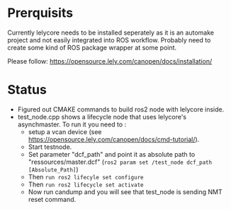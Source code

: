# Prerquisits

Currently lelycore needs to be installed seperately as it is an automake project and not easily integrated into ROS workflow.
Probably need to create some kind of ROS package wrapper at some point.

Please follow: https://opensource.lely.com/canopen/docs/installation/

# Status
* Figured out CMAKE commands to build ros2 node with lelycore inside.
* test_node.cpp shows a lifecycle node that uses lelycore's asynchmaster. To run it you need to :
  * setup a vcan device (see https://opensource.lely.com/canopen/docs/cmd-tutorial/). 
  * Start testnode. 
  * Set parameter "dcf_path" and point it as absolute path to "ressources/master.dcf" (`ros2 param set /test_node dcf_path [Absolute_Path]`)
  * Then `run ros2 lifecyle set configure`
  * Then `run ros2 lifecycle set activate`
  * Now run candump and you will see that test_node is sending NMT reset command.
  